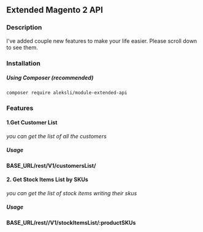 ## Extended Magento 2 API

### Description
I've added couple new features to make your life easier.
Please scroll down to see them.

### Installation
##### Using Composer (recommended)
```
composer require aleksli/module-extended-api
```
### Features
#### 1.Get Customer List
*you can get the list of all the customers*

##### Usage
__BASE_URL/rest/V1/customersList/__ 

#### 2. Get Stock Items List by SKUs
*you can get the list of stock items writing their skus*

##### Usage
__BASE_URL/rest//V1/stockItemsList/:productSKUs__ 
